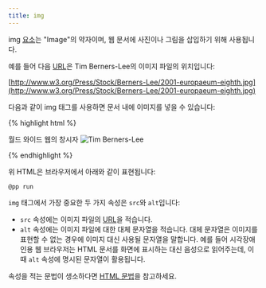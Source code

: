 ```yaml
---
title: img
---
```

img [요소](/docs/HTML_Element.html)는 "Image"의 약자이며, 웹 문서에 사진이나 그림을 삽입하기 위해 사용됩니다.

예를 들어 다음 [URL](/docs/URL.html)은 Tim Berners-Lee의 이미지 파일의 위치입니다:

[http://www.w3.org/Press/Stock/Berners-Lee/2001-europaeum-eighth.jpg](http://www.w3.org/Press/Stock/Berners-Lee/2001-europaeum-eighth.jpg)

다음과 같이 img 태그를 사용하면 문서 내에 이미지를 넣을 수 있습니다:

{% highlight html %}
<p>
    월드 와이드 웹의 창시자
    <img src="http://www.w3.org/Press/Stock/Berners-Lee/2001-europaeum-eighth.jpg" alt="Tim Berners-Lee">
</p>
{% endhighlight %}

위 HTML은 브라우저에서 아래와 같이 표현됩니다:

``@pp run``

``img`` 태그에서 가장 중요한 두 가지 속성은 ``src``와 ``alt``입니다:

*   ``src`` 속성에는 이미지 파일의 [URL](/docs/URL.html)을 적습니다.
*   ``alt`` 속성에는 이미지 파일에 대한 대체 문자열을 적습니다. 대체 문자열은 이미지를 표현할 수 없는 경우에 이미지 대신 사용될 문자열을 말합니다. 예를 들어 시각장애인용 웹 브라우저는 HTML 문서를 화면에 표시하는 대신 음성으로 읽어주는데, 이 때 ``alt`` 속성에 명시된 문자열이 활용됩니다.

속성을 적는 문법이 생소하다면 [HTML 문법](/docs/HTML_syntax.html)을 참고하세요.
